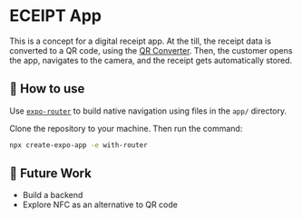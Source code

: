 # ECEIPT App

This is a concept for a digital receipt app. At the till, the receipt data is converted to a QR code, using the [QR Converter](https://github.com/calwinship/QR-Code-Generator). Then, the customer opens the app, navigates to the camera, and the receipt gets automatically stored. 

## 📝 How to use

Use [`expo-router`](https://expo.github.io/router) to build native navigation using files in the `app/` directory.

Clone the repository to your machine. Then run the command: 
```sh
npx create-expo-app -e with-router
```
## 🚀 Future Work

- Build a backend 
- Explore NFC as an alternative to QR code